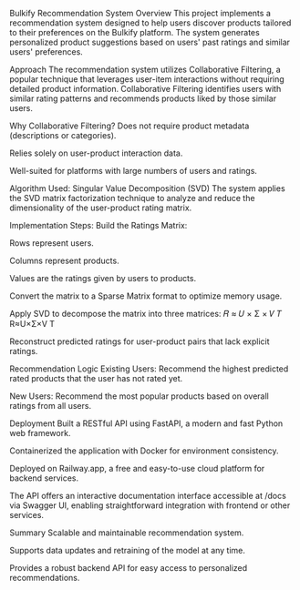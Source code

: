Bulkify Recommendation System
Overview
This project implements a recommendation system designed to help users discover products tailored to their preferences on the Bulkify platform. The system generates personalized product suggestions based on users' past ratings and similar users' preferences.

Approach
The recommendation system utilizes Collaborative Filtering, a popular technique that leverages user-item interactions without requiring detailed product information. Collaborative Filtering identifies users with similar rating patterns and recommends products liked by those similar users.

Why Collaborative Filtering?
Does not require product metadata (descriptions or categories).

Relies solely on user-product interaction data.

Well-suited for platforms with large numbers of users and ratings.

Algorithm Used: Singular Value Decomposition (SVD)
The system applies the SVD matrix factorization technique to analyze and reduce the dimensionality of the user-product rating matrix.

Implementation Steps:
Build the Ratings Matrix:

Rows represent users.

Columns represent products.

Values are the ratings given by users to products.

Convert the matrix to a Sparse Matrix format to optimize memory usage.

Apply SVD to decompose the matrix into three matrices:
𝑅
≈
𝑈
×
Σ
×
𝑉
𝑇
R≈U×Σ×V 
T
 

Reconstruct predicted ratings for user-product pairs that lack explicit ratings.

Recommendation Logic
Existing Users:
Recommend the highest predicted rated products that the user has not rated yet.

New Users:
Recommend the most popular products based on overall ratings from all users.

Deployment
Built a RESTful API using FastAPI, a modern and fast Python web framework.

Containerized the application with Docker for environment consistency.

Deployed on Railway.app, a free and easy-to-use cloud platform for backend services.

The API offers an interactive documentation interface accessible at /docs via Swagger UI, enabling straightforward integration with frontend or other services.

Summary
Scalable and maintainable recommendation system.

Supports data updates and retraining of the model at any time.

Provides a robust backend API for easy access to personalized recommendations.


